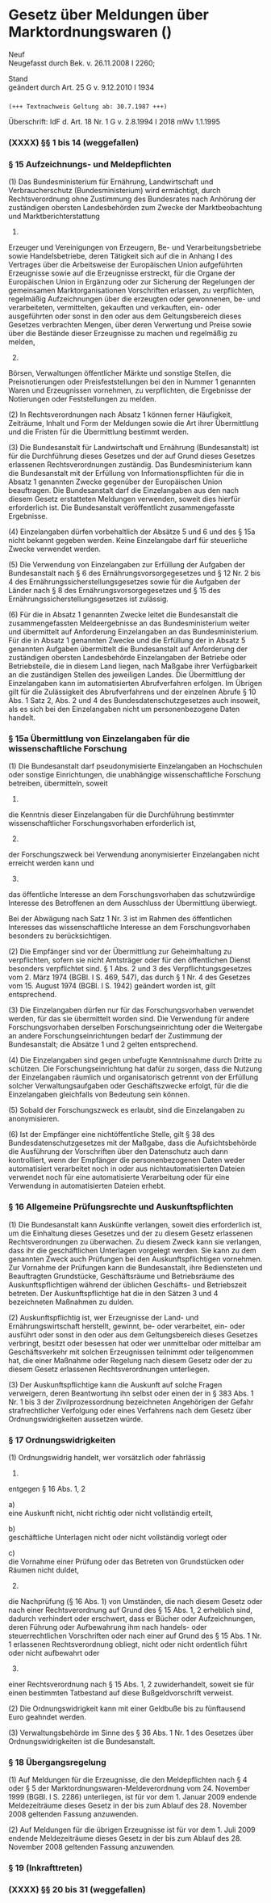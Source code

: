 Gesetz über Meldungen über Marktordnungswaren ()
================================================

Neuf  
Neugefasst durch Bek. v. 26.11.2008 I 2260;

Stand  
geändert durch Art. 25 G v. 9.12.2010 I 1934

### 

```
(+++ Textnachweis Geltung ab: 30.7.1987 +++)
```

Überschrift: IdF d. Art. 18 Nr. 1 G v. 2.8.1994 I 2018 mWv 1.1.1995

### (XXXX) §§ 1 bis 14 (weggefallen)

### § 15 Aufzeichnungs- und Meldepflichten

(1) Das Bundesministerium für Ernährung, Landwirtschaft und Verbraucherschutz (Bundesministerium) wird ermächtigt, durch Rechtsverordnung ohne Zustimmung des Bundesrates nach Anhörung der zuständigen obersten Landesbehörden zum Zwecke der Marktbeobachtung und Marktberichterstattung

1.  
Erzeuger und Vereinigungen von Erzeugern, Be- und Verarbeitungsbetriebe sowie Handelsbetriebe, deren Tätigkeit sich auf die in Anhang I des Vertrages über die Arbeitsweise der Europäischen Union aufgeführten Erzeugnisse sowie auf die Erzeugnisse erstreckt, für die Organe der Europäischen Union in Ergänzung oder zur Sicherung der Regelungen der gemeinsamen Marktorganisationen Vorschriften erlassen, zu verpflichten, regelmäßig Aufzeichnungen über die erzeugten oder gewonnenen, be- und verarbeiteten, vermittelten, gekauften und verkauften, ein- oder ausgeführten oder sonst in den oder aus dem Geltungsbereich dieses Gesetzes verbrachten Mengen, über deren Verwertung und Preise sowie über die Bestände dieser Erzeugnisse zu machen und regelmäßig zu melden,

2.  
Börsen, Verwaltungen öffentlicher Märkte und sonstige Stellen, die Preisnotierungen oder Preisfeststellungen bei den in Nummer 1 genannten Waren und Erzeugnissen vornehmen, zu verpflichten, die Ergebnisse der Notierungen oder Feststellungen zu melden.

(2) In Rechtsverordnungen nach Absatz 1 können ferner Häufigkeit, Zeiträume, Inhalt und Form der Meldungen sowie die Art ihrer Übermittlung und die Fristen für die Übermittlung bestimmt werden.

(3) Die Bundesanstalt für Landwirtschaft und Ernährung (Bundesanstalt) ist für die Durchführung dieses Gesetzes und der auf Grund dieses Gesetzes erlassenen Rechtsverordnungen zuständig. Das Bundesministerium kann die Bundesanstalt mit der Erfüllung von Informationspflichten für die in Absatz 1 genannten Zwecke gegenüber der Europäischen Union beauftragen. Die Bundesanstalt darf die Einzelangaben aus den nach diesem Gesetz erstatteten Meldungen verwenden, soweit dies hierfür erforderlich ist. Die Bundesanstalt veröffentlicht zusammengefasste Ergebnisse.

(4) Einzelangaben dürfen vorbehaltlich der Absätze 5 und 6 und des § 15a nicht bekannt gegeben werden. Keine Einzelangabe darf für steuerliche Zwecke verwendet werden.

(5) Die Verwendung von Einzelangaben zur Erfüllung der Aufgaben der Bundesanstalt nach § 6 des Ernährungsvorsorgegesetzes und § 12 Nr. 2 bis 4 des Ernährungssicherstellungsgesetzes sowie für die Aufgaben der Länder nach § 8 des Ernährungsvorsorgegesetzes und § 15 des Ernährungssicherstellungsgesetzes ist zulässig.

(6) Für die in Absatz 1 genannten Zwecke leitet die Bundesanstalt die zusammengefassten Meldeergebnisse an das Bundesministerium weiter und übermittelt auf Anforderung Einzelangaben an das Bundesministerium. Für die in Absatz 1 genannten Zwecke und die Erfüllung der in Absatz 5 genannten Aufgaben übermittelt die Bundesanstalt auf Anforderung der zuständigen obersten Landesbehörde Einzelangaben der Betriebe oder Betriebsteile, die in diesem Land liegen, nach Maßgabe ihrer Verfügbarkeit an die zuständigen Stellen des jeweiligen Landes. Die Übermittlung der Einzelangaben kann im automatisierten Abrufverfahren erfolgen. Im Übrigen gilt für die Zulässigkeit des Abrufverfahrens und der einzelnen Abrufe § 10 Abs. 1 Satz 2, Abs. 2 und 4 des Bundesdatenschutzgesetzes auch insoweit, als es sich bei den Einzelangaben nicht um personenbezogene Daten handelt.

### § 15a Übermittlung von Einzelangaben für die wissenschaftliche Forschung

(1) Die Bundesanstalt darf pseudonymisierte Einzelangaben an Hochschulen oder sonstige Einrichtungen, die unabhängige wissenschaftliche Forschung betreiben, übermitteln, soweit

1.  
die Kenntnis dieser Einzelangaben für die Durchführung bestimmter wissenschaftlicher Forschungsvorhaben erforderlich ist,

2.  
der Forschungszweck bei Verwendung anonymisierter Einzelangaben nicht erreicht werden kann und

3.  
das öffentliche Interesse an dem Forschungsvorhaben das schutzwürdige Interesse des Betroffenen an dem Ausschluss der Übermittlung überwiegt.

Bei der Abwägung nach Satz 1 Nr. 3 ist im Rahmen des öffentlichen Interesses das wissenschaftliche Interesse an dem Forschungsvorhaben besonders zu berücksichtigen.

(2) Die Empfänger sind vor der Übermittlung zur Geheimhaltung zu verpflichten, sofern sie nicht Amtsträger oder für den öffentlichen Dienst besonders verpflichtet sind. § 1 Abs. 2 und 3 des Verpflichtungsgesetzes vom 2. März 1974 (BGBl. I S. 469, 547), das durch § 1 Nr. 4 des Gesetzes vom 15. August 1974 (BGBl. I S. 1942) geändert worden ist, gilt entsprechend.

(3) Die Einzelangaben dürfen nur für das Forschungsvorhaben verwendet werden, für das sie übermittelt worden sind. Die Verwendung für andere Forschungsvorhaben derselben Forschungseinrichtung oder die Weitergabe an andere Forschungseinrichtungen bedarf der Zustimmung der Bundesanstalt; die Absätze 1 und 2 gelten entsprechend.

(4) Die Einzelangaben sind gegen unbefugte Kenntnisnahme durch Dritte zu schützen. Die Forschungseinrichtung hat dafür zu sorgen, dass die Nutzung der Einzelangaben räumlich und organisatorisch getrennt von der Erfüllung solcher Verwaltungsaufgaben oder Geschäftszwecke erfolgt, für die die Einzelangaben gleichfalls von Bedeutung sein können.

(5) Sobald der Forschungszweck es erlaubt, sind die Einzelangaben zu anonymisieren.

(6) Ist der Empfänger eine nichtöffentliche Stelle, gilt § 38 des Bundesdatenschutzgesetzes mit der Maßgabe, dass die Aufsichtsbehörde die Ausführung der Vorschriften über den Datenschutz auch dann kontrolliert, wenn der Empfänger die personenbezogenen Daten weder automatisiert verarbeitet noch in oder aus nichtautomatisierten Dateien verwendet noch für eine automatisierte Verarbeitung oder für eine Verwendung in automatisierten Dateien erhebt.

### § 16 Allgemeine Prüfungsrechte und Auskunftspflichten

(1) Die Bundesanstalt kann Auskünfte verlangen, soweit dies erforderlich ist, um die Einhaltung dieses Gesetzes und der zu diesem Gesetz erlassenen Rechtsverordnungen zu überwachen. Zu diesem Zweck kann sie verlangen, dass ihr die geschäftlichen Unterlagen vorgelegt werden. Sie kann zu dem genannten Zweck auch Prüfungen bei den Auskunftspflichtigen vornehmen. Zur Vornahme der Prüfungen kann die Bundesanstalt, ihre Bediensteten und Beauftragten Grundstücke, Geschäftsräume und Betriebsräume des Auskunftspflichtigen während der üblichen Geschäfts- und Betriebszeit betreten. Der Auskunftspflichtige hat die in den Sätzen 3 und 4 bezeichneten Maßnahmen zu dulden.

(2) Auskunftspflichtig ist, wer Erzeugnisse der Land- und Ernährungswirtschaft herstellt, gewinnt, be- oder verarbeitet, ein- oder ausführt oder sonst in den oder aus dem Geltungsbereich dieses Gesetzes verbringt, besitzt oder besessen hat oder wer unmittelbar oder mittelbar am Geschäftsverkehr mit solchen Erzeugnissen teilnimmt oder teilgenommen hat, die einer Maßnahme oder Regelung nach diesem Gesetz oder der zu diesem Gesetz erlassenen Rechtsverordnungen unterliegen.

(3) Der Auskunftspflichtige kann die Auskunft auf solche Fragen verweigern, deren Beantwortung ihn selbst oder einen der in § 383 Abs. 1 Nr. 1 bis 3 der Zivilprozessordnung bezeichneten Angehörigen der Gefahr strafrechtlicher Verfolgung oder eines Verfahrens nach dem Gesetz über Ordnungswidrigkeiten aussetzen würde.

### § 17 Ordnungswidrigkeiten

(1) Ordnungswidrig handelt, wer vorsätzlich oder fahrlässig

1.  
entgegen § 16 Abs. 1, 2

a)  
eine Auskunft nicht, nicht richtig oder nicht vollständig erteilt,

b)  
geschäftliche Unterlagen nicht oder nicht vollständig vorlegt oder

c)  
die Vornahme einer Prüfung oder das Betreten von Grundstücken oder Räumen nicht duldet,

2.  
die Nachprüfung (§ 16 Abs. 1) von Umständen, die nach diesem Gesetz oder nach einer Rechtsverordnung auf Grund des § 15 Abs. 1, 2 erheblich sind, dadurch verhindert oder erschwert, dass er Bücher oder Aufzeichnungen, deren Führung oder Aufbewahrung ihm nach handels- oder steuerrechtlichen Vorschriften oder nach einer auf Grund des § 15 Abs. 1 Nr. 1 erlassenen Rechtsverordnung obliegt, nicht oder nicht ordentlich führt oder nicht aufbewahrt oder

3.  
einer Rechtsverordnung nach § 15 Abs. 1, 2 zuwiderhandelt, soweit sie für einen bestimmten Tatbestand auf diese Bußgeldvorschrift verweist.

(2) Die Ordnungswidrigkeit kann mit einer Geldbuße bis zu fünftausend Euro geahndet werden.

(3) Verwaltungsbehörde im Sinne des § 36 Abs. 1 Nr. 1 des Gesetzes über Ordnungswidrigkeiten ist die Bundesanstalt.

### § 18 Übergangsregelung

(1) Auf Meldungen für die Erzeugnisse, die den Meldepflichten nach § 4 oder § 5 der Marktordnungswaren-Meldeverordnung vom 24. November 1999 (BGBl. I S. 2286) unterliegen, ist für vor dem 1. Januar 2009 endende Meldezeiträume dieses Gesetz in der bis zum Ablauf des 28. November 2008 geltenden Fassung anzuwenden.

(2) Auf Meldungen für die übrigen Erzeugnisse ist für vor dem 1. Juli 2009 endende Meldezeiträume dieses Gesetz in der bis zum Ablauf des 28. November 2008 geltenden Fassung anzuwenden.

### § 19 (Inkrafttreten)

### (XXXX) §§ 20 bis 31 (weggefallen)


